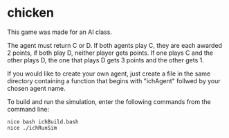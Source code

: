 # chicken

This game was made for an AI class.

The agent must return C or D. If both agents play C, they are each awarded 2 points, if both play D, neither player gets points.
If one plays C and the other plays D, the one that plays D gets 3 points and the other gets 1.

If you would like to create your own agent, just create a file in the same directory containing a function that begins with "ichAgent" follwed by your chosen agent name.

To build and run the simulation, enter the following commands from the command line:

```
nice bash ichBuild.bash
nice ./ichRunSim
```
